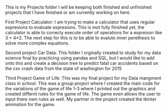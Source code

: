 This is my Projects folder I will be keeping both finished and unfinished projects that I have finished or am currently working on here. 

First Project Calculator: I am trying to make a calculator that uses regular expresions to evaluate expresions. This is mot fully finished yet,
the calculator is able to correcly execute order of operations for a expreison like 3 + 4*2. The next step for this is to be able to evalute 
inner perethesis to solve more complex equaitons. 

Second project Car Data: This folder I orginally created to study for my data science final by practicing using pandas and SQL, but I would like 
to add onto this and create a decision tree to  predict fatal car accidents based on the csv crash data from the state of washington for 2015

Third Project Game of Life:  This was my final project for my Data mangment class in school. This was a group project where I created the main code 
for the variations of the game of life 1-3 where I printed out the graphics and created differnt rules for the game of life. The game even allows 
the user to input there own rules as well. My partner in the project created the tkinter amimation for the game. 
